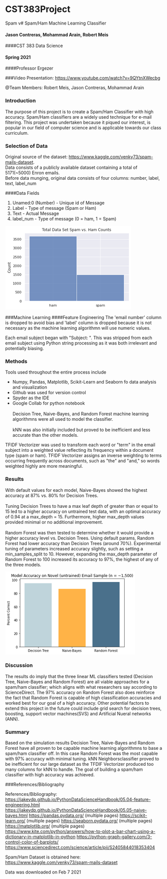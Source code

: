# CST383Project
Spam v# Spam/Ham Machine Learning Classifier
#### Jason Contreras, Mohammad Arain, Robert Meis
####CST 383 Data Science
#### Spring 2021
####Professor Ergezer 

###Video Presentation: https://www.youtube.com/watch?v=9QYtnXWecbg

@Team Members: Robert Meis, Jason Contreras, Mohammad Arain


### Introduction
The purpose of this project is to create a Spam/Ham Classifier with high accuracy. Spam/Ham classifiers are a widely used technique for e-mail filtering. This project was undertaken because it piqued our interest, is popular in our field of computer science and is applicable towards our class curriculum.


### Selection of Data
Original source of the dataset: https://www.kaggle.com/venky73/spam-mails-dataset. <br/>
Data consists of a publicly available dataset containing a total of 5171(~5000) Enron emails.<br/>
Before data munging, original data consists of four columns: number, label, text, label_num

####Data Fields
1. Unamed:0 (Number) - Unique id of Message
2. Label - Type of message (Spam or Ham)
3. Text - Actual Message
4. label_num - Type of message (0 = ham, 1 = Spam)

![Dataset](https://github.com/m-arain/CST383Project/raw/main/Dataset.png 'Dataset')


###Machine Learning
####Feature Engineering 
The 'email number' column is dropped to avoid bias and 'label' column is dropped because it is not necessary as the machine learning algorithmn will use numeric values.

Each email subject began with "Subject: ". This was stripped from each email subject using Python string processing as it was both irrelevant and potentially biasing.


### Methods
Tools used throughout the entire process include  <br/>
* Numpy, Pandas, Matplotlib, Scikit-Learn and Seaborn fo data analysis and visualization
* Github was used for version control
* Spyder as the IDE
* Google Collab for python notebook 
<br/> <br/>
Decision Tree, Naive-Bayes, and Random Forest machine learning algorithmns were all used to model the classifier.<br /><br />
kNN was also initially included but proved to be inefficient and less accurate than the other models.

TFIDF Vectorizer was used to transform each word or "term" in the email subject into a weighted value reflecting its frequency within a document type (spam or ham). TFIDF Vectorizer assigns an inverse weighting to terms occurring frequently across documents, such as "the" and "and," so words weighted highly are more meaningful.


### Results
With default values for each model, Naive-Bayes showed the highest accuracy at 87% vs. 80% for Decision Trees.<br/><br/>
Tuning Decision Trees to have a max leaf depth of greater than or equal to 15 led to a higher accuracy on untrained test data, with an optimal accuracy of 0.94 at a max_depth = 15. Furthermore, higher max_depth values provided minimal or no additional improvement. <br/><br/>
Random Forest was then tested to determine whether it would provide a higher accuracy level vs. Decision Trees. Using default params, Random Forest had lower accuracy than Decision Trees (around 70%). Experimental tuning of parameters increased accuracy slightly, such as setting a min_samples_split to 10. However, expanding the max_depth parameter of Random Forest to 100 increased its accuracy to 97%, the highest of any of the three models.

![Results](https://github.com/m-arain/CST383Project/raw/main/Results.png 'Results')


### Discussion 
The results do imply that the three linear ML classifiers tested (Decision Tree, Naive-Bayes and Random Forest) are all viable approaches for a spam/ham classifier; which aligns with what researchers say according to ScienceDirect. The 97% accuracy on Random Forest also does reinforce the fact that Random Forest is capable of high classification accuracies and worked best for our goal of a high accuracy. Other potential factors to extend this project in the future could include grid search for decision trees, boosting, support vector machines(SVS) and Artificial Nueral networks (ANN).


### Summary
Based on the simulation results Decision Tree, Naive-Bayes and Random Forest have all proven to be capable machine learning algorithmns to base a spam/ham classifier off. In this case Random Forest was the most capable with 97% accuracy with minimal tuning. kNN Neighborsclassifier proved to be inefficient for our large dataset as the TFDIF Vectorizer produced too many columns for kNN to handle. The goal of building a spam/ham classifier with high accuracy was achieved.


###References/Bibliography

References/Bibliography:
https://jakevdp.github.io/PythonDataScienceHandbook/05.04-feature-engineering.html
https://jakevdp.github.io/PythonDataScienceHandbook/05.05-naive-bayes.html
https://pandas.pydata.org/ (multiple pages)
https://scikit-learn.org/ (multiple pages)
https://seaborn.pydata.org/ (multiple pages)
https://matplotlib.org/ (multiple pages)
https://www.kite.com/python/answers/how-to-plot-a-bar-chart-using-a-dictionary-in-matplotlib-in-python
https://python-graph-gallery.com/3-control-color-of-barplots/
https://www.sciencedirect.com/science/article/pii/S2405844018353404

Spam/Ham Dataset is obtained here: https://www.kaggle.com/venky73/spam-mails-dataset

Data was downloaded on Feb 7 2021

